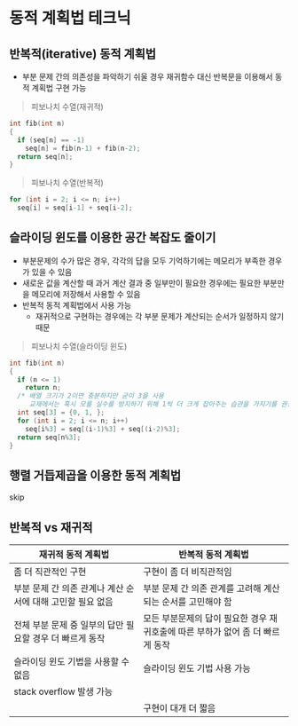 # 동적 계획법 테크닉
## 반복적(iterative) 동적 계획법
 - 부분 문제 간의 의존성을 파악하기 쉬울 경우 재귀함수 대신 반복문을 이용해서 동적 계획법 구현 가능
 
> 피보나치 수열(재귀적)

```c++
int fib(int n)
{
  if (seq[n] == -1)
    seq[n] = fib(n-1) + fib(n-2);
  return seq[n];
}
```
 
> 피보나치 수열(반복적)

```c++
for (int i = 2; i <= n; i++)
  seq[i] = seq[i-1] + seq[i-2];
```

## 슬라이딩 윈도를 이용한 공간 복잡도 줄이기
 - 부분문제의 수가 많은 경우, 각각의 답을 모두 기억하기에는 메모리가 부족한 경우가 있을 수 있음
 - 새로운 값을 계산할 때 과거 계산 결과 중 일부만이 필요한 경우에는 필요한 부분만을 메모리에 저장해서 사용할 수 있음
 - 반복적 동적 계획법에서 사용 가능
   - 재귀적으로 구현하는 경우에는 각 부분 문제가 계산되는 순서가 일정하지 않기 때문

> 피보나치 수열(슬라이딩 윈도)

```c++
int fib(int n)
{
  if (n <= 1)
    return n;
  /* 배열 크기가 2이면 충분하지만 굳이 3을 사용
     교재에서는 혹시 모를 실수를 방지하기 위해 1씩 더 크게 잡아주는 습관을 가지기를 권장 */
  int seq[3] = {0, 1, };
  for (int i = 2; i <= n; i++)
    seq[i%3] = seq[(i-1)%3] + seq[(i-2)%3];
  return seq[n%3];
}
```

## 행렬 거듭제곱을 이용한 동적 계획법
 skip

## 반복적 vs 재귀적

| 재귀적 동적 계획법 | 반복적 동적 계획법 |
| --- | --- |
| 좀 더 직관적인 구현 | 구현이 좀 더 비직관적임 |
| 부분 문제 간 의존 관계나 계산 순서에 대해 고민할 필요 없음 | 부분 문제 간 의존 관계를 고려해 계산되는 순서를 고민해야 함 |
| 전체 부분 문제 중 일부의 답만 필요할 경우 더 빠르게 동작 | 모든 부분문제의 답이 필요한 경우 재귀호출에 따른 부하가 없어 좀 더 빠르게 동작 |
| 슬라이딩 윈도 기법을 사용할 수 없음 | 슬라이딩 윈도 기법 사용 가능 |
| stack overflow 발생 가능 | |
| | 구현이 대개 더 짧음 |
